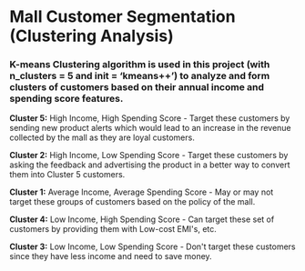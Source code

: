 # Mall Customer Segmentation (Clustering Analysis)

### K-means Clustering algorithm is used in this project (with n_clusters = 5 and init = ‘kmeans++’) to analyze and form clusters of customers based on their annual income and spending score features.

**Cluster 5:**
High Income, High Spending Score - Target these customers by sending new product alerts which would lead to an increase in the revenue collected by the mall as they are loyal customers.

**Cluster 2:**
High Income, Low Spending Score - Target these customers by asking the feedback and advertising the product in a better way to convert them into Cluster 5 customers.

**Cluster 1:**
Average Income, Average Spending Score - May or may not target these groups of customers based on the policy of the mall.

**Cluster 4:**
Low Income, High Spending Score - Can target these set of customers by providing them with Low-cost EMI's, etc.

**Cluster 3:**
Low Income, Low Spending Score - Don't target these customers since they have less income and need to save money.
